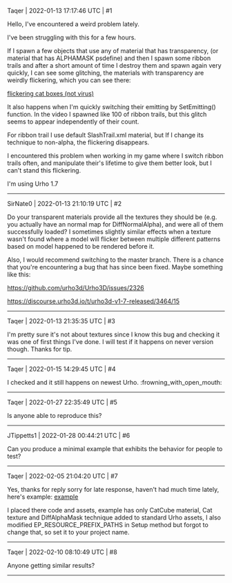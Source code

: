 Taqer | 2022-01-13 17:17:46 UTC | #1

Hello, I've encountered a weird problem lately.

I've been struggling with this for a few hours.

If I spawn a few objects that use any of material that has transparency, (or material that has ALPHAMASK psdefine)
and then I spawn some ribbon trails and after a short amount of time I destroy them and spawn again very quickly, I can see some glitching, the materials with transparency are weirdly flickering, which you can see there:

[flickering cat boxes (not virus)](https://streamable.com/bnofbu)

It also happens when I'm quickly switching their emitting by SetEmitting() function. In the video I spawned like 100 of ribbon trails, but this glitch seems to appear independently of their count.

For ribbon trail I use default SlashTrail.xml material, but If I change its technique to non-alpha, the flickering disappears.

I encountered this problem when working in my game where I switch ribbon trails often, and manipulate their's lifetime to give them better look, but I can't stand this flickering.

I'm using Urho 1.7

-------------------------

SirNate0 | 2022-01-13 21:10:19 UTC | #2

Do your transparent materials provide all the textures they should be (e.g. you actually have an normal map for DiffNormalAlpha), and were all of them successfully loaded? I sometimes slightly similar effects when a texture wasn't found where a model will flicker between multiple different patterns based on model happened to be rendered before it.

Also, I would recommend switching to the master branch. There is a chance that you're encountering a bug that has since been fixed. Maybe something like this:

https://github.com/urho3d/Urho3D/issues/2326

https://discourse.urho3d.io/t/urho3d-v1-7-released/3464/15

-------------------------

Taqer | 2022-01-13 21:35:35 UTC | #3

I'm pretty sure it's not about textures since I know this bug and checking it was one of first things I've done.
I will test if it happens on never version though.
Thanks for tip.

-------------------------

Taqer | 2022-01-15 14:29:45 UTC | #4

I checked and it still happens on newest Urho. :frowning_with_open_mouth:

-------------------------

Taqer | 2022-01-27 22:35:49 UTC | #5

Is anyone able to reproduce this?

-------------------------

JTippetts1 | 2022-01-28 00:44:21 UTC | #6

Can you produce a minimal example that exhibits the behavior for people to test?

-------------------------

Taqer | 2022-02-05 21:04:20 UTC | #7

Yes, thanks for reply
sorry for late response, haven't had much time lately, here's example: [example](https://ufile.io/obfw4q2t)

I placed there code and assets, example has only CatCube material, Cat texture and DiffAlphaMask technique added to standard Urho assets, I also modified EP_RESOURCE_PREFIX_PATHS in Setup method but forgot to change that, so set it to your project name.

-------------------------

Taqer | 2022-02-10 08:10:49 UTC | #8

Anyone getting similar results?

-------------------------

